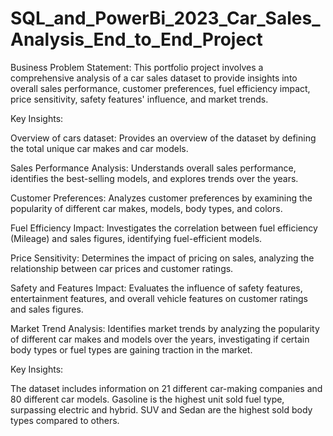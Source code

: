 # SQL_and_PowerBi_2023_Car_Sales_Analysis_End_to_End_Project

Business Problem Statement:
This portfolio project involves a comprehensive analysis of a car sales dataset to provide insights into overall sales performance, customer preferences, fuel efficiency impact, price sensitivity, safety features' influence, and market trends.

Key Insights:

Overview of cars dataset:
Provides an overview of the dataset by defining the total unique car makes and car models.

Sales Performance Analysis:
Understands overall sales performance, identifies the best-selling models, and explores trends over the years.

Customer Preferences:
Analyzes customer preferences by examining the popularity of different car makes, models, body types, and colors.

Fuel Efficiency Impact:
Investigates the correlation between fuel efficiency (Mileage) and sales figures, identifying fuel-efficient models.

Price Sensitivity:
Determines the impact of pricing on sales, analyzing the relationship between car prices and customer ratings.

Safety and Features Impact:
Evaluates the influence of safety features, entertainment features, and overall vehicle features on customer ratings and sales figures.

Market Trend Analysis:
Identifies market trends by analyzing the popularity of different car makes and models over the years, investigating if certain body types or fuel types are gaining traction in the market.

Key Insights:

The dataset includes information on 21 different car-making companies and 80 different car models.
Gasoline is the highest unit sold fuel type, surpassing electric and hybrid.
SUV and Sedan are the highest sold body types compared to others.
